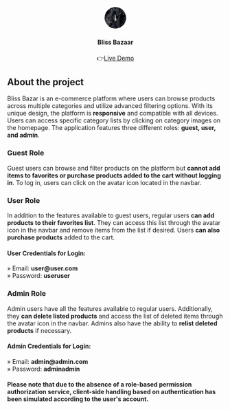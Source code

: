 <div align='center'><img style="width:10%" src='https://github.com/merthzl98/Bliss-Bazaar/blob/main/src/assets/logo/bb-logo.png?raw=true'/><h4>Bliss Bazaar</h4>👉<a href='https://car-rental-ten.vercel.app/'>Live Demo</a></div>

<h2>About the project</h2>
<p>Bliss Bazar is an e-commerce platform where users can browse products across multiple categories and utilize advanced filtering options. With its unique design, the platform is <b>responsive</b> and compatible with all devices. Users can access specific category lists by clicking on category images on the homepage. The application features three different roles: <b>guest, user, and admin</b>.</p>

<h3>Guest Role</h3>
<p>Guest users can browse and filter products on the platform but <b>cannot add items to favorites or purchase products added to the cart without logging in</b>. To log in, users can click on the avatar icon located in the navbar.</p>

<h3>User Role</h3>
<p>In addition to the features available to guest users, regular users <b>can add products to their favorites list</b>. They can access this list through the avatar icon in the navbar and remove items from the list if desired. Users <b>can also purchase products</b> added to the cart.</p>

<h4>User Credentials for Login:</h4>
» Email: <b>user@user.com</b> <br>
» Password: <b>useruser</b>

<h3>Admin Role</h3>
<p>Admin users have all the features available to regular users. Additionally, they <b>can delete listed products</b> and access the list of deleted items through the avatar icon in the navbar. Admins also have the ability to <b>relist deleted products</b> if necessary.</p>

<h4>Admin Credentials for Login:</h4>
» Email: <b>admin@admin.com</b> <br>
» Password: <b>adminadmin</b> 


<h4> <b>Please note that due to the absence of a role-based permission authorization service, client-side handling based on authentication has been simulated according to the user's account.</b></h4>


